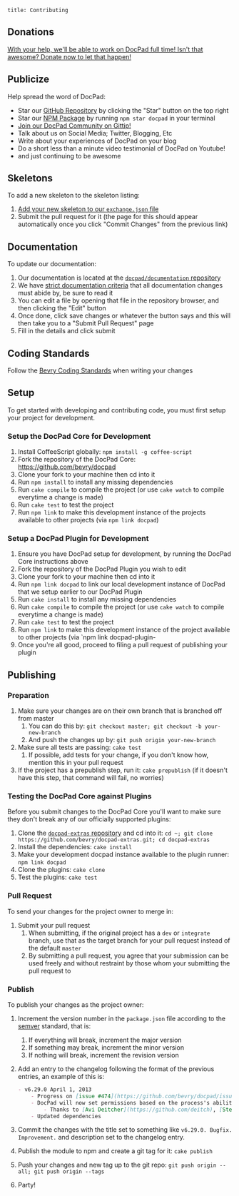 ```
title: Contributing
```


## Donations

[With your help, we'll be able to work on DocPad full time! Isn't that awesome? Donate now to let that happen!](/donate)


## Publicize

Help spread the word of DocPad:

- Star our [GitHub Repository](https://github.com/bevry/docpad) by clicking the "Star" button on the top right
- Star our [NPM Package](https://npmjs.org/package/docpad) by running `npm star docpad` in your terminal
- [Join our DocPad Community on Gittip!](https://www.gittip.com/for/docpad/)
- Talk about us on Social Media; Twitter, Blogging, Etc
- Write about your experiences of DocPad on your blog
- Do a short less than a minute video testimonial of DocPad on Youtube!
- and just continuing to be awesome



## Skeletons

To add a new skeleton to the skeleton listing:

1. [Add your new skeleton to our `exchange.json` file](https://github.com/bevry/docpad-extras/edit/docpad-6.x/exchange.json)
2. Submit the pull request for it (the page for this should appear automatically once you click "Commit Changes" from the previous link)



## Documentation

To update our documentation:

1. Our documentation is located at the [`docpad/documentation` repository](https://github.com/docpad/documentation)
1. We have [strict documentation criteria](https://github.com/docpad/documentation/blob/master/CONTRIBUTING.md) that all documentation changes must abide by, be sure to read it
1. You can edit a file by opening that file in the repository browser, and then clicking the "Edit" button
1. Once done, click save changes or whatever the button says and this will then take you to a "Submit Pull Request" page
1. Fill in the details and click submit



## Coding Standards
Follow the [Bevry Coding Standards](https://github.com/bevry/community/wiki/Coding-Standards) when writing your changes


## Setup

To get started with developing and contributing code, you must first setup your project for development.

### Setup the DocPad Core for Development

1. Install CoffeeScript globally: `npm install -g coffee-script`
1. Fork the repository of the DocPad Core: https://github.com/bevry/docpad
1. Clone your fork to your machine then cd into it
1. Run `npm install` to install any missing dependencies
1. Run `cake compile` to compile the project (or use `cake watch` to compile everytime a change is made)
1. Run `cake test` to test the project
1. Run `npm link` to make this development instance of the projects available to other projects (via `npm link docpad`)

### Setup a DocPad Plugin for Development

1. Ensure you have DocPad setup for development, by running the DocPad Core instructions above
1. Fork the repository of the DocPad Plugin you wish to edit
1. Clone your fork to your machine then cd into it
1. Run `npm link docpad` to link our local development instance of DocPad that we setup earlier to our DocPad Plugin
1. Run `cake install` to install any missing dependencies
1. Run `cake compile` to compile the project (or use `cake watch` to compile everytime a change is made)
1. Run `cake test` to test the project
1. Run `npm link` to make this development instance of the project available to other projects (via `npm link docpad-plugin-
1. Once you're all good, proceed to filing a pull request of publishing your plugin


## Publishing

### Preparation

1. Make sure your changes are on their own branch that is branched off from master
	1. You can do this by: `git checkout master; git checkout -b your-new-branch`
	1. And push the changes up by: `git push origin your-new-branch`
1. Make sure all tests are passing: `cake test`
	1. If possible, add tests for your change, if you don't know how, mention this in your pull request
1. If the project has a prepublish step, run it: `cake prepublish` (if it doesn't have this step, that command will fail, no worries)

### Testing the DocPad Core against Plugins

Before you submit changes to the DocPad Core you'll want to make sure they don't break any of our officially supported plugins:

1. Clone the [`docpad-extras` repository](https://github.com/bevry/docpad-extras) and cd into it: `cd ~; git clone https://github.com/bevry/docpad-extras.git; cd docpad-extras`
1. Install the dependencies: `cake install`
1. Make your development docpad instance available to the plugin runner: `npm link docpad`
1. Clone the plugins: `cake clone`
1. Test the plugins: `cake test`

### Pull Request

To send your changes for the project owner to merge in:

1. Submit your pull request
	1. When submitting, if the original project has a `dev` or `integrate` branch, use that as the target branch for your pull request instead of the default `master`
	1. By submitting a pull request, you agree that your submission can be used freely and without restraint by those whom your submitting the pull request to

### Publish

To publish your changes as the project owner:

1. Increment the version number in the `package.json` file according to the [semver](http://semver.org/) standard, that is:
	1. If everything will break, increment the major version
	2. If something may break, increment the minor version
	3. If nothing will break, increment the revision version

1. Add an entry to the changelog following the format of the previous entries, an example of this is:
	
	``` markdown
	- v6.29.0 April 1, 2013
		- Progress on [issue #474](https://github.com/bevry/docpad/issues/474)
		- DocPad will now set permissions based on the process's ability
			- Thanks to [Avi Deitcher](https://github.com/deitch), [Stephan Lough](https://github.com/stephanlough) for [issue #165](https://github.com/bevry/docpad/issues/165)
		- Updated dependencies
	```


1. Commit the changes with the title set to something like `v6.29.0. Bugfix. Improvement.` and description set to the changelog entry.
1. Publish the module to npm and create a git tag for it: `cake publish`
1. Push your changes and new tag up to the git repo: `git push origin --all; git push origin --tags`
1. Party!

